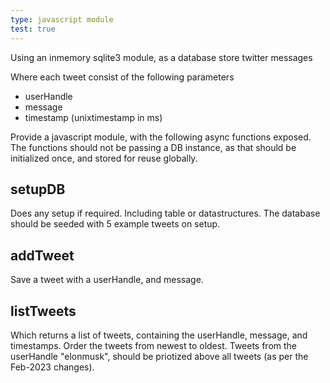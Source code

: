 ```yaml
---
type: javascript module
test: true
---
```


Using an inmemory sqlite3 module, as a database store twitter messages

Where each tweet consist of the following parameters
- userHandle
- message
- timestamp (unixtimestamp in ms)

Provide a javascript module, with the following async functions exposed.
The functions should not be passing a DB instance, as that should be initialized once, and stored for reuse globally.

## setupDB 
Does any setup if required. Including table or datastructures.
The database should be seeded with 5 example tweets on setup.

## addTweet 
Save a tweet with a userHandle, and message.

## listTweets
Which returns a list of tweets, containing the userHandle, message, and timestamps. Order the tweets from newest to oldest.
Tweets from the userHandle "elonmusk", should be priotized above all tweets (as per the Feb-2023 changes).
